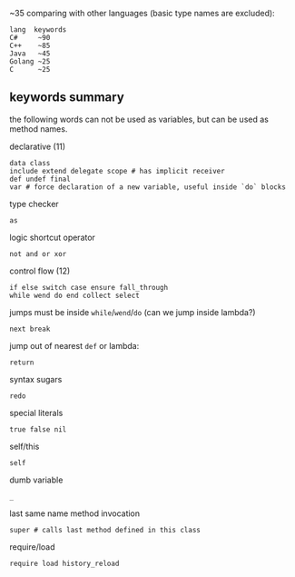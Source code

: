 ~35 comparing with other languages (basic type names are excluded):

    lang  keywords
    C#     ~90
    C++    ~85
    Java   ~45
    Golang ~25
    C      ~25

## keywords summary

the following words can not be used as variables, but can be used as method names.

declarative (11)

    data class
    include extend delegate scope # has implicit receiver
    def undef final
    var # force declaration of a new variable, useful inside `do` blocks

type checker

    as

logic shortcut operator

    not and or xor

control flow (12)

    if else switch case ensure fall_through
    while wend do end collect select

jumps must be inside `while`/`wend`/`do` (can we jump inside lambda?)

    next break

jump out of nearest `def` or lambda:

    return

syntax sugars

    redo

special literals

    true false nil

self/this

    self

dumb variable

    _

last same name method invocation

    super # calls last method defined in this class

require/load

    require load history_reload

